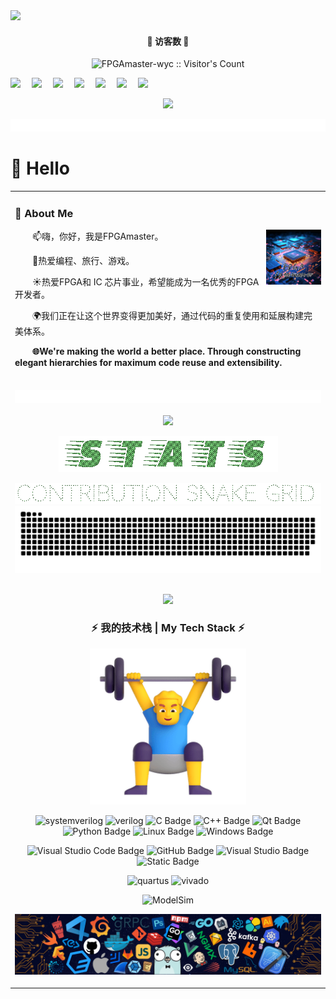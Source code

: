 <!-- 星球-->
<div>
<img src="https://github.com/FPGAmaster-wyc/self-introduction/blob/main/FPGAmaster.gif?raw=true">

<h4 align="center">👀 访客数 👀</h4>
<p align="center"><img src="https://profile-counter.glitch.me/FPGAmaster-wyc/count.svg" alt="FPGAmaster-wyc :: Visitor's Count" /></p>
</div>

<!-- metrics 基础资料 -->
<div>
<img width="150" src="https://cdn.jsdelivr.net/gh/sun0225SUN/sun0225SUN/assets/images/cxyduck.gif" />&emsp;
<a href="https://i.postimg.cc/vBYPKw3T/image.jpg"><img src="https://img.shields.io/badge/WeChat-微信-07c160" /></a>&emsp;
<a href="https://twitter.com/yachaung76073"><img src="https://img.shields.io/badge/Twitter-推特-blue" /></a>&emsp;
<a href="https://blog.csdn.net/w18864443115?spm=1000.2115.3001.5343"><img src="https://img.shields.io/badge/CSDN-论坛-c32136" /></a>&emsp;
<a href="https://www.zhihu.com/people/ai-yun-dong-geng-ai-ni"><img src="https://img.shields.io/badge/Zhihu-知乎-blue" /></a>&emsp;
<a href="https://www.zhihu.com/people/ai-yun-dong-geng-ai-ni"><img src="https://img.shields.io/badge/Tencent%20QQ-%23EB1923?logo=tencentqq&logoColor=white" /></a>&emsp;
<img width="150" src="https://cdn.jsdelivr.net/gh/sun0225SUN/sun0225SUN/assets/images/cxyduck.gif" />
<p align="center" float="center"> <img src="https://readme-typing-svg.herokuapp.com/?lines=代码可以不会写，但逼格一定要有;hello+word+!&center=true&size=20"> </p> 
</div>

<!--Line跑码线-->
<img src="https://github.com/FPGAmaster-wyc/self-introduction/blob/main/paomaxian.gif?raw=true" height="20" width="100%">

#  🙋 Hello

<table>
  
<tr><td>

### 🤺 About Me

<img align="right" width="88" src="https://github.com/FPGAmaster-wyc/self-introduction/blob/main/touxiang.png" />

<p>&emsp;&emsp;📫嗨，你好，我是FPGAmaster。</p>
<p>&emsp;&emsp;🚀热爱编程、旅行、游戏。</p>
<p>&emsp;&emsp;☀️热爱FPGA和 IC 芯片事业，希望能成为一名优秀的FPGA开发者。</p>
<p>&emsp;&emsp;🌍我们正在让这个世界变得更加美好，通过代码的重复使用和延展构建完美体系。</p>
<p><strong>&emsp;&emsp;🌐We're making the world a better place. Through constructing elegant hierarchies for maximum code reuse and extensibility.</strong></p>

  <!-- for beauty 留个空行好看点 -->
  <div>&nbsp;</div>

</td></tr>

<tr><td>

</div>
<!--LINE-->
<img src="https://github.com/FPGAmaster-wyc/self-introduction/blob/main/paomaxian.gif?raw=true" height="20" width="100%">
  <!-- for beauty 留个空行好看点 -->
  <div>&nbsp;</div>

<!-- just img 心灵鸡汤 -->
<div align="center" >
<img src="https://quotes-github-readme.vercel.app/api?type=horizontal&theme=monokai&quote=纵使生活再多不如意，依然要充满元气、热血！~~❤🎈🎈🎈&author=FPGA_master_心灵解药">

<!-- just img 贪吃蛇 -->
<!--STATTITLE / WEBSITE: https://textanim.com/-->
<p align="center"> <img src="https://github.com/FPGAmaster-wyc/self-introduction/blob/main/start.gif?raw=true">
 <!--SNAKETITLE / WEBSITE: https://textanim.com/ -->
<p align="center"> <img src="https://github.com/FPGAmaster-wyc/self-introduction/blob/main/gongxianzhi.gif?raw=true" width="500">
<!--SNAKEGRAPH / WEBSITE: https://github.com/Platane/snk -->
<img src="https://github.com/FPGAmaster-wyc/self-introduction/blob/output/github-contribution-grid-snake-dark.svg?raw=true"
width="100%">

  <!-- for beauty 留个空行好看点 -->
  <div>&nbsp;</div>
<!--贡献速度-->
<img src="https://github-readme-activity-graph.vercel.app/graph?username=FPGAmaster-wyc&theme=react-dark&bg_color=20232a&hide_border=true"width="100%"/>

### ⚡ 我的技术栈 | My Tech Stack ⚡
<!-- just img 大力士图片 -->
<div align="center" >
<img src="https://github.com/FPGAmaster-wyc/self-introduction/blob/main/man.png" width="250" height="250" />
  
<!--  skill badge 技能徽章 -->
![systemverilog](https://img.shields.io/badge/-SystemVerilog-CAD09D.svg) ![verilog](https://img.shields.io/badge/-Verilog-8985F0.svg) 
![C Badge](https://img.shields.io/badge/C-A8B9CC?logo=c&logoColor=fff&style=flat)
![C++ Badge](https://img.shields.io/badge/C%2B%2B-00599C?logo=cplusplus&logoColor=fff&style=flat)
![Qt Badge](https://img.shields.io/badge/Qt-41CD52?logo=qt&logoColor=fff&style=flat)
![Python Badge](https://img.shields.io/badge/Python-3776AB?logo=python&logoColor=fff&style=flat)
![Linux Badge](https://img.shields.io/badge/Linux-FCC624?logo=linux&logoColor=000&style=flat)
![Windows Badge](https://img.shields.io/badge/Windows-0078D6?logo=windows&logoColor=fff&style=flat)
<div align="center" >
  
![Visual Studio Code Badge](https://img.shields.io/badge/Visual%20Studio%20Code-007ACC?logo=visualstudiocode&logoColor=fff&style=flat)
![GitHub Badge](https://img.shields.io/badge/GitHub-181717?logo=github&logoColor=fff&style=flat)
![Visual Studio Badge](https://img.shields.io/badge/Visual%20Studio-5C2D91?logo=visualstudio&logoColor=fff&style=flat)
![Static Badge](https://img.shields.io/badge/Git%20%E7%89%88%E6%9C%AC%E6%8E%A7%E5%88%B6-%23F05032?logo=Git&logoColor=white)

<div align="center" >
  
 ![quartus](https://img.shields.io/badge/-Quartus-blue.svg?logo=intel&logoColor=ffffff) ![vivado](https://img.shields.io/badge/-Vivado-FF1010.svg?logo=xilinx&logoColor=ffffff)


<div align="center" >

 ![ModelSim](http://img.shields.io/badge/-ModelSim-green.svg)

<!-- just img 结尾图片 -->
<img src="https://github.com/FPGAmaster-wyc/self-introduction/blob/main/jiewei.png" /></div>
</div>




